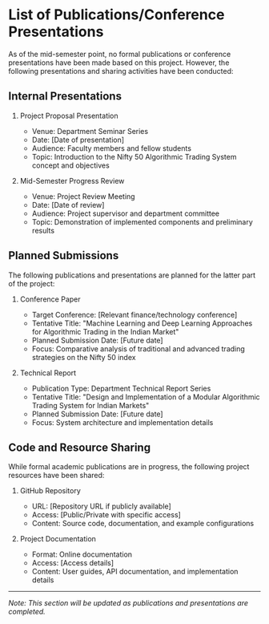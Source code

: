 # List of Publications/Conference Presentations

As of the mid-semester point, no formal publications or conference presentations have been made based on this project. However, the following presentations and sharing activities have been conducted:

## Internal Presentations

1. Project Proposal Presentation
   - Venue: Department Seminar Series
   - Date: [Date of presentation]
   - Audience: Faculty members and fellow students
   - Topic: Introduction to the Nifty 50 Algorithmic Trading System concept and objectives

2. Mid-Semester Progress Review
   - Venue: Project Review Meeting
   - Date: [Date of review]
   - Audience: Project supervisor and department committee
   - Topic: Demonstration of implemented components and preliminary results

## Planned Submissions

The following publications and presentations are planned for the latter part of the project:

1. Conference Paper
   - Target Conference: [Relevant finance/technology conference]
   - Tentative Title: "Machine Learning and Deep Learning Approaches for Algorithmic Trading in the Indian Market"
   - Planned Submission Date: [Future date]
   - Focus: Comparative analysis of traditional and advanced trading strategies on the Nifty 50 index

2. Technical Report
   - Publication Type: Department Technical Report Series
   - Tentative Title: "Design and Implementation of a Modular Algorithmic Trading System for Indian Markets"
   - Planned Submission Date: [Future date]
   - Focus: System architecture and implementation details

## Code and Resource Sharing

While formal academic publications are in progress, the following project resources have been shared:

1. GitHub Repository
   - URL: [Repository URL if publicly available]
   - Access: [Public/Private with specific access]
   - Content: Source code, documentation, and example configurations

2. Project Documentation
   - Format: Online documentation
   - Access: [Access details]
   - Content: User guides, API documentation, and implementation details

---

*Note: This section will be updated as publications and presentations are completed.*